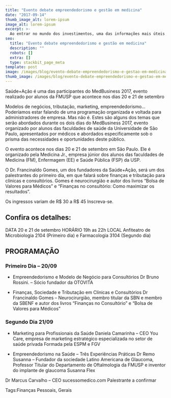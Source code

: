 ```yaml
---
title: "Evento debate empreendedorismo e gestão em medicina"
date: "2017-09-14"
thumb_image_alt: lorem-ipsum
image_alt: lorem-ipsum
excerpt: >-
  Ao entrar no mundo dos investimentos, uma das informações mais úteis para começar a aplicar é saber o seu perfil. Isto porque esse dado funciona como uma espécie de norte para entender sua tolerância a riscos e também quais são as melhores aplicações para os seus objetivos.
seo:
  title: "Evento debate empreendedorismo e gestão em medicina"
  description: ""
  robots: []
  extra: []
  type: stackbit_page_meta
template: post
image: /images/blog/evento-debate-empreendedorismo-e-gestao-em-medicina.jpg
thumb_image: /images/blog/evento-debate-empreendedorismo-e-gestao-em-medicina.jpg
---
```


Saúde+Ação é uma das participantes do MedBusiness 2017, evento realizado por alunos da FMUSP que acontece nos dias 20 e 21 de setembro

Modelos de negócios, tributação, marketing, empreendedorismo… Poderíamos estar falando de uma programação organizada e voltada para administradores de empresa. Mas não é. Estes são alguns dos temas que serão abordados durante os dois dias do MedBusiness 2017, evento organizado por alunos das faculdades de saúde da Universidade de São Paulo, apresentados por médicos e abordados especificamente sob o prisma das necessidades e oportunidades deste público.

O evento acontece nos dias 20 e 21 de setembro em São Paulo. Ele é organizado pela Medicina Jr., empresa júnior dos alunos das faculdades de Medicina (FM), Enfermagem (EE) e Saúde Pública (FSP) da USP.

O Dr. Francinaldo Gomes, um dos fundadores da Saúde+Ação, será um dos palestrantes do primeiro dia, em que falará sobre finanças e tributação para clínicas e consultórios. Gomes é neurocirurgião e autor dos livros “Bolsa de Valores para Médicos” e “Finanças no consultório: Como maximizar os resultados”.

Os ingressos variam de R$ 30 a R$ 45
Inscreva-se.

## Confira os detalhes:

DATA
20 e 21 de setembro
HORÁRIO
19h as 22h
LOCAL
Anfiteatro de Microbiologia 2104 (Primeiro dia) e Farmacologia 3104 (Segundo dia)

## PROGRAMAÇÃO

### Primeiro Dia – 20/09

- Empreendedorismo e Modelo de Negócio para Consultórios
  Dr Bruno Rossini. – Sócio fundador da OTOVITA

- Finanças, Sociedade e Tributação em Clínicas e Consultórios
  Dr Francinaldo Gomes – Neurocirurgião, membro titular da SBN e membro da SBENF e autor dos livros “Finanças no Consultório” e “Bolsa de Valores para Médicos”

### Segundo Dia 21/09

- Marketing para Profissionais da Saúde
  Daniela Camarinha – CEO You Care, empresa de marketing estratégico especializada no setor de saúde privada
  Formada pela ESPM e FGV

- Empreendedorismo na Saúde – Três Experiências Práticas
  Dr Remo Susanna – Fundador da sociedade Latino Americana de Glaucoma, Professor Titular do Departamento de Oftalmologia da FMUSP e inventor do implante de glaucoma Susanna Flex

Dr Marcus Carvalho – CEO sucessomedico.com
Palestrante a confirmar

Tags:Finanças Pessoais, Gerais

